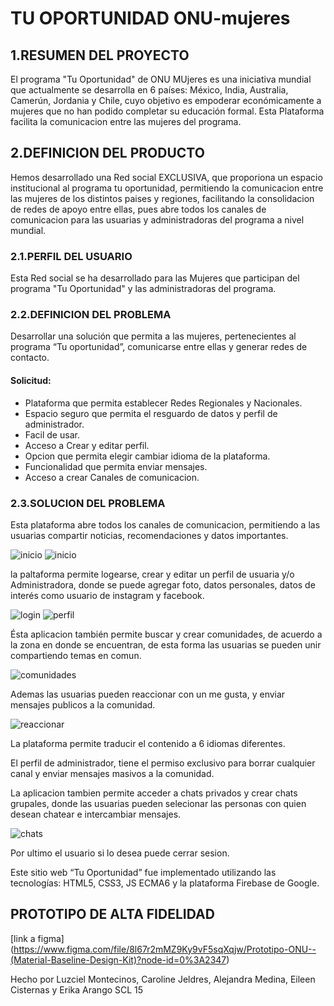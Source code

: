 # TU OPORTUNIDAD ONU-mujeres

## 1.RESUMEN DEL PROYECTO

El programa "Tu Oportunidad" de ONU MUjeres es una iniciativa mundial que actualmente se desarrolla en 6 países: México, India, Australia, Camerún, Jordania y Chile, cuyo objetivo es empoderar económicamente a mujeres que no han podido completar su educación formal.
Esta  Plataforma  facilita la comunicacion entre las mujeres del programa.


## 2.DEFINICION DEL PRODUCTO
Hemos desarrollado una Red social EXCLUSIVA, que proporiona un espacio  institucional al programa tu oportunidad, permitiendo la comunicacion entre las mujeres de los distintos paises y regiones, facilitando  la consolidacion de redes de apoyo entre ellas, pues abre todos los canales de comunicacion para  las usuarias y administradoras del programa a nivel mundial.


### 2.1.PERFIL DEL USUARIO
Esta Red social se ha desarrollado para las Mujeres que participan del programa "Tu Oportunidad" y las administradoras del programa.


### 2.2.DEFINICION DEL PROBLEMA


Desarrollar una solución que permita a las mujeres, pertenecientes al programa “Tu oportunidad”,  comunicarse entre ellas y generar redes de contacto.

#### Solicitud: 

- Plataforma que permita establecer Redes Regionales y Nacionales.
- Espacio seguro que permita el resguardo de datos y perfil de administrador.
- Facil de usar.
- Acceso a Crear y editar perfil.
- Opcion que permita elegir cambiar idioma de la plataforma.
- Funcionalidad que permita enviar mensajes.
- Acceso a crear Canales de comunicacion.


### 2.3.SOLUCION DEL PROBLEMA

Esta plataforma abre todos los canales de comunicacion, permitiendo a las usuarias  compartir noticias,  recomendaciones y datos importantes.

![inicio](https://github.com/asmedina24/ONU-mujeres/blob/main/src/imgREADME/app1.png)
![inicio](https://github.com/asmedina24/ONU-mujeres/blob/main/src/imgREADME/app3.png)


la paltaforma permite logearse, crear y editar un perfil de usuaria y/o Administradora, donde se puede agregar foto, datos personales, datos de interés como usuario de instagram y facebook.


![login](https://github.com/asmedina24/ONU-mujeres/blob/main/src/imgREADME/app5.png)
![perfil](https://github.com/asmedina24/ONU-mujeres/blob/main/src/imgREADME/app6.png)


Ésta aplicacion también permite buscar y crear comunidades, de acuerdo a la zona en donde se encuentran, de esta forma las usuarias 
se pueden unir  compartiendo temas en comun.


![comunidades](https://github.com/asmedina24/ONU-mujeres/blob/main/src/imgREADME/app7.png)


Ademas las usuarias pueden reaccionar con un me gusta, y enviar mensajes publicos a la comunidad.

![reaccionar](https://github.com/asmedina24/ONU-mujeres/blob/main/src/imgREADME/app8.png)


La plataforma permite traducir el contenido a 6 idiomas diferentes.

El perfil de administrador, tiene el permiso exclusivo  para  borrar cualquier canal y enviar mensajes masivos a la comunidad.

La aplicacion tambien permite acceder a chats privados y crear chats grupales, donde las usuarias pueden selecionar las personas con quien desean chatear e intercambiar mensajes.


![chats](https://github.com/asmedina24/ONU-mujeres/blob/main/src/imgREADME/app9.png)


Por ultimo el usuario si lo desea puede cerrar sesion.

Este sitio web “Tu Oportunidad” fue implementado utilizando las tecnologías: HTML5, CSS3, JS ECMA6 y la plataforma Firebase de Google. 

 
## PROTOTIPO DE ALTA FIDELIDAD

[link a figma] (https://www.figma.com/file/8l67r2mMZ9Ky9vF5sqXqjw/Prototipo-ONU--(Material-Baseline-Design-Kit)?node-id=0%3A2347)



Hecho por Luzciel Montecinos, Caroline Jeldres, Alejandra Medina, Eileen Cisternas y Erika Arango SCL 15

